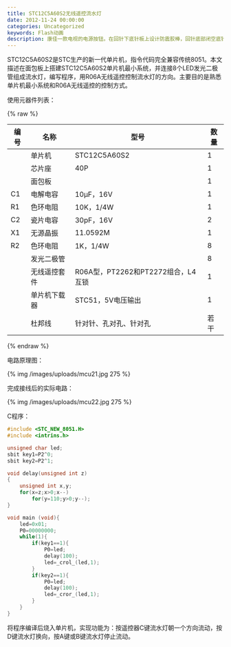 ```yaml
---
title: STC12C5A60S2无线遥控流水灯
date: 2012-11-24 00:00:00
categories: Uncategorized
keywords: Flash动画
description: 康佳一款电视的电源按钮。在回针下底针板上设计防震胶棒，回针底部闭空底针板，这样合模时回针推动防震胶棒使面针板和底针板带动顶针先复位
---
```


STC12C5A60S2是STC生产的新一代单片机，指令代码完全兼容传统8051。本文描述在面包板上搭建STC12C5A60S2单片机最小系统，并连接8个LED发光二极管组成流水灯，编写程序，用R06A无线遥控控制流水灯的方向。主要目的是熟悉单片机最小系统和R06A无线遥控的控制方式。

使用元器件列表：

{% raw %}
<table>
	<thead>
		<tr>
			<th>编号</th>
			<th>名称</th>
			<th>型号</th>
			<th>数量</th>
		</tr>
	</thead>
	<tbody>
		<tr>
			<td>&nbsp;</td>
			<td>单片机</td>
			<td>STC12C5A60S2</td>
			<td>1</td>
		</tr>
		<tr>
			<td>&nbsp;</td>
			<td>芯片座</td>
			<td>40P</td>
			<td>1</td>
		</tr>
		<tr>
			<td>&nbsp;</td>
			<td>面包板</td>
			<td>&nbsp;</td>
			<td>1</td>
		</tr>
		<tr>
			<td>C1</td>
			<td>电解电容</td>
			<td>10μF，16V</td>
			<td>1</td>
		</tr>
		<tr>
			<td>R1</td>
			<td>色环电阻</td>
			<td>10K，1/4W</td>
			<td>1</td>
		</tr>
		<tr>
			<td>C2</td>
			<td>瓷片电容</td>
			<td>30pF，16V</td>
			<td>2</td>
		</tr>
		<tr>
			<td>X1</td>
			<td>无源晶振</td>
			<td>11.0592M</td>
			<td>1</td>
		</tr>
		<tr>
			<td>R2</td>
			<td>色环电阻</td>
			<td>1K，1/4W</td>
			<td>8</td>
		</tr>
		<tr>
			<td>&nbsp;</td>
			<td>发光二极管</td>
			<td>&nbsp;</td>
			<td>8</td>
		</tr>
		<tr>
			<td>&nbsp;</td>
			<td>无线遥控套件</td>
			<td>R06A型，PT2262和PT2272组合，L4互锁</td>
			<td>1</td>
		</tr>
		<tr>
			<td>&nbsp;</td>
			<td>单片机下载器</td>
			<td>STC51，5V电压输出</td>
			<td>1</td>
		</tr>
		<tr>
			<td>&nbsp;</td>
			<td>杜邦线</td>
			<td>针对针、孔对孔、针对孔</td>
			<td>若干</td>
		</tr>
	</tbody>
</table>
{% endraw %}

电路原理图：

{% img /images/uploads/mcu21.jpg 275 %}

完成接线后的实际电路：

{% img /images/uploads/mcu22.jpg 275 %}

C程序：

``` C
#include <STC_NEW_8051.H>
#include <intrins.h>

unsigned char led;
sbit key1=P2^0;
sbit key2=P2^1;

void delay(unsigned int z)
{
    unsigned int x,y;
    for(x=z;x>0;x--)
        for(y=110;y>0;y--);
}

void main (void){
    led=0x01;
    P0=00000000;
    while(1){
        if(key1==1){
            P0=led;
            delay(100);
            led=_crol_(led,1);
        }
        if(key2==1){
            P0=led;
            delay(100);
            led=_cror_(led,1);
        }
    }
}
```

将程序编译后烧入单片机，实现功能为：按遥控器C键流水灯朝一个方向流动，按D键流水灯换向，按A键或B键流水灯停止流动。
